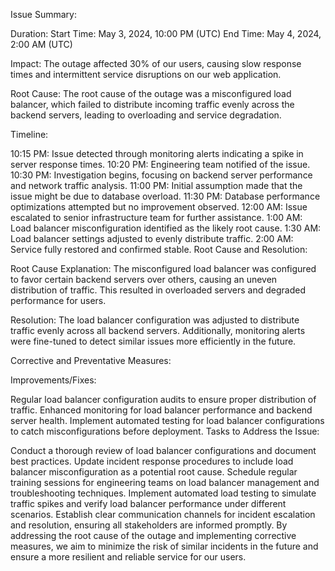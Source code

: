 Issue Summary:

Duration:
Start Time: May 3, 2024, 10:00 PM (UTC)
End Time: May 4, 2024, 2:00 AM (UTC)

Impact:
The outage affected 30% of our users, causing slow response times and intermittent service disruptions on our web application.

Root Cause:
The root cause of the outage was a misconfigured load balancer, which failed to distribute incoming traffic evenly across the backend servers, leading to overloading and service degradation.

Timeline:

10:15 PM: Issue detected through monitoring alerts indicating a spike in server response times.
10:20 PM: Engineering team notified of the issue.
10:30 PM: Investigation begins, focusing on backend server performance and network traffic analysis.
11:00 PM: Initial assumption made that the issue might be due to database overload.
11:30 PM: Database performance optimizations attempted but no improvement observed.
12:00 AM: Issue escalated to senior infrastructure team for further assistance.
1:00 AM: Load balancer misconfiguration identified as the likely root cause.
1:30 AM: Load balancer settings adjusted to evenly distribute traffic.
2:00 AM: Service fully restored and confirmed stable.
Root Cause and Resolution:

Root Cause Explanation:
The misconfigured load balancer was configured to favor certain backend servers over others, causing an uneven distribution of traffic. This resulted in overloaded servers and degraded performance for users.

Resolution:
The load balancer configuration was adjusted to distribute traffic evenly across all backend servers. Additionally, monitoring alerts were fine-tuned to detect similar issues more efficiently in the future.

Corrective and Preventative Measures:

Improvements/Fixes:

Regular load balancer configuration audits to ensure proper distribution of traffic.
Enhanced monitoring for load balancer performance and backend server health.
Implement automated testing for load balancer configurations to catch misconfigurations before deployment.
Tasks to Address the Issue:

Conduct a thorough review of load balancer configurations and document best practices.
Update incident response procedures to include load balancer misconfiguration as a potential root cause.
Schedule regular training sessions for engineering teams on load balancer management and troubleshooting techniques.
Implement automated load testing to simulate traffic spikes and verify load balancer performance under different scenarios.
Establish clear communication channels for incident escalation and resolution, ensuring all stakeholders are informed promptly.
By addressing the root cause of the outage and implementing corrective measures, we aim to minimize the risk of similar incidents in the future and ensure a more resilient and reliable service for our users.
